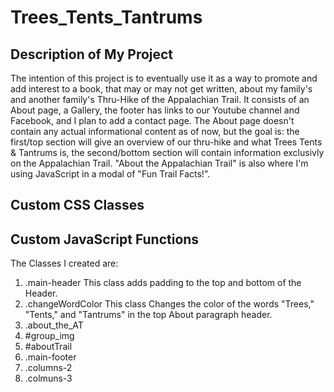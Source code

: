 # Trees_Tents_Tantrums
## Description of My Project
The intention of this project is to eventually use it as a way to promote and add interest to a book, that may or may not get written, about my family's and another family's Thru-Hike of the Appalachian Trail. It consists of an About page, a Gallery, the footer has links to our Youtube channel and Facebook, and I plan to add a contact page. The About page doesn't contain any actual informational content as of now, but the goal is: the first/top section will give an overview of our thru-hike and what Trees Tents & Tantrums is, the second/bottom section will contain information exclusivly on the Appalachian Trail. "About the Appalachian Trail" is also where I'm using JavaScript in a modal of "Fun Trail Facts!".
## Custom CSS Classes
## Custom JavaScript Functions
The Classes I created are:
1) .main-header
   This class adds padding to the top and bottom of the Header.
2) .changeWordColor 
   This class Changes the color of the words "Trees," "Tents," and "Tantrums" in the top About paragraph header.
3) .about_the_AT
4) #group_img
5) #aboutTrail
6) .main-footer
7) .columns-2 
8) .colmuns-3
